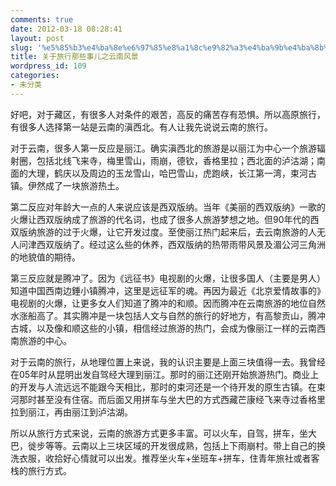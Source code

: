 ```yaml
---
comments: true
date: 2012-03-18 08:28:41
layout: post
slug: '%e5%85%b3%e4%ba%8e%e6%97%85%e8%a1%8c%e9%82%a3%e4%ba%9b%e4%ba%8b%e5%84%bf%e4%b9%8b%e4%ba%91%e5%8d%97%e9%a3%8e%e6%99%af'
title: 关于旅行那些事儿之云南风景
wordpress_id: 109
categories:
- 未分类
---
```


好吧，对于藏区，有很多人对条件的艰苦，高反的痛苦存有恐惧。所以高原旅行，有很多人选择第一站是云南的滇西北。有人让我先说说云南的旅行。

对于云南，很多人第一反应是丽江。确实滇西北的旅游是以丽江为中心一个旅游辐射圈，包括北线飞来寺，梅里雪山，雨崩，德钦，香格里拉；西北面的泸沽湖；南面的大理，鹤庆以及周边的玉龙雪山，哈巴雪山，虎跑峡，长江第一湾，束河古镇。伊然成了一块旅游热土。

第二反应对年龄大一点的人来说应该是西双版纳。当年《美丽的西双版纳》一歌的火爆让西双版纳成了旅游的代名词，也成了很多人旅游梦想之地。但90年代的西双版纳旅游的过于火爆，让它开发过度。至使丽江热门起来后，去云南旅游的人无人问津西双版纳了。经过这么些的休养，西双版纳的热带雨带风景及湄公河三角洲的地貌值的期待。

第三反应就是腾冲了。因为《远征书》电视剧的火爆，让很多国人（主要是男人）知道中国西南边錘小镇腾冲，这里是远征军的魂。再因为最近《北京爱情故事的》电视剧的火爆，让更多女人们知道了腾冲的和顺。因而腾冲在云南旅游的地位自然水涨船高了。其实腾冲是一块包括人文与自然的旅行的好地方，有高黎贡山，腾冲古城，以及像和顺这些的小镇，相信经过旅游的热门，会成为像丽江一样的云南西南旅游的中心。

对于云南的旅行，从地理位置上来说，我的认识主要是上面三块值得一去。我曾经在05年时从昆明出发自驾经大理到丽江。那时的丽江还刚开始旅游热门。商业上的开发与人流远远不能跟今天相比，那时的束河还是一个待开发的原生古镇。在束河那时甚至没有住宿。而后面又用拼车与坐大巴的方式西藏芒康经飞来寺过香格里拉到丽江，再由丽江到泸沽湖。

所以从旅行方式来说，云南的旅游方式更多丰富。可以火车，自驾，拼车，坐大巴，徙步等等。云南以上三块区域的开发很成熟，包括上下雨崩村。带上自己的换洗衣服，收拾好心情就可以出发。推荐坐火车+坐班车+拼车，住青年旅社或者客栈的旅行方式。
